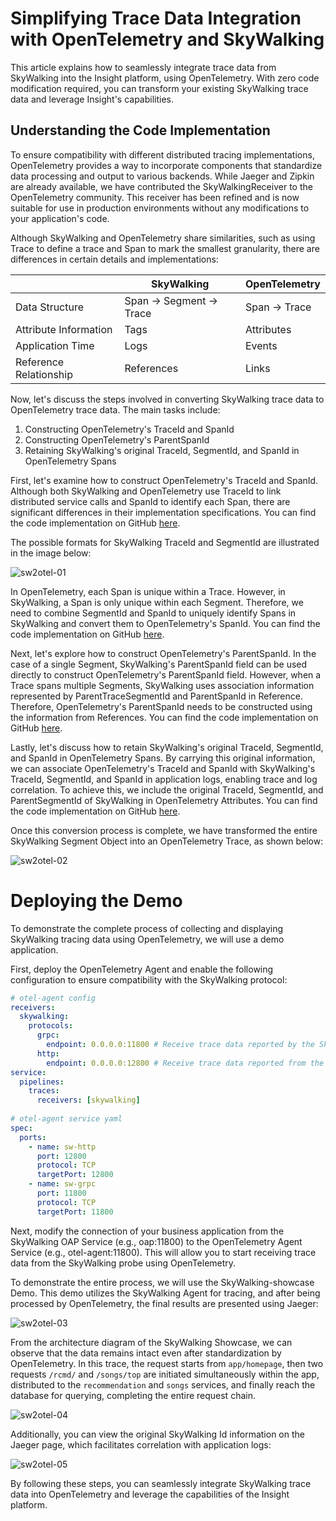 # Simplifying Trace Data Integration with OpenTelemetry and SkyWalking

This article explains how to seamlessly integrate trace data from SkyWalking into the Insight platform, using OpenTelemetry. With zero code modification required, you can transform your existing SkyWalking trace data and leverage Insight's capabilities.

## Understanding the Code Implementation

To ensure compatibility with different distributed tracing implementations, OpenTelemetry provides a way to incorporate components that standardize data processing and output to various backends. While Jaeger and Zipkin are already available, we have contributed the SkyWalkingReceiver to the OpenTelemetry community. This receiver has been refined and is now suitable for use in production environments without any modifications to your application's code.

Although SkyWalking and OpenTelemetry share similarities, such as using Trace to define a trace and Span to mark the smallest granularity, there are differences in certain details and implementations:

|         | SkyWalking     | OpenTelemetry |
|---------|----------------|---------------|
| Data Structure | Span -> Segment -> Trace | Span -> Trace |
| Attribute Information | Tags | Attributes |
| Application Time | Logs | Events |
| Reference Relationship | References | Links |

Now, let's discuss the steps involved in converting SkyWalking trace data to OpenTelemetry trace data. The main tasks include:

1. Constructing OpenTelemetry's TraceId and SpanId
2. Constructing OpenTelemetry's ParentSpanId
3. Retaining SkyWalking's original TraceId, SegmentId, and SpanId in OpenTelemetry Spans

First, let's examine how to construct OpenTelemetry's TraceId and SpanId. Although both SkyWalking and OpenTelemetry use TraceId to link distributed service calls and SpanId to identify each Span, there are significant differences in their implementation specifications. You can find the code implementation on GitHub [here](https://github.com/open-telemetry/opentelemetry-collector-contrib/blob/main/receiver/skywalkingreceiver/skywalkingproto_to_traces.go#L54).

The possible formats for SkyWalking TraceId and SegmentId are illustrated in the image below:

![sw2otel-01](https://docs.daocloud.io/daocloud-docs-images/docs/en/docs/insight/images/sw2otel-01.png)

In OpenTelemetry, each Span is unique within a Trace. However, in SkyWalking, a Span is only unique within each Segment. Therefore, we need to combine SegmentId and SpanId to uniquely identify Spans in SkyWalking and convert them to OpenTelemetry's SpanId. You can find the code implementation on GitHub [here](https://github.com/open-telemetry/opentelemetry-collector-contrib/blob/main/receiver/skywalkingreceiver/skywalkingproto_to_traces.go#L272).

Next, let's explore how to construct OpenTelemetry's ParentSpanId. In the case of a single Segment, SkyWalking's ParentSpanId field can be used directly to construct OpenTelemetry's ParentSpanId field. However, when a Trace spans multiple Segments, SkyWalking uses association information represented by ParentTraceSegmentId and ParentSpanId in Reference. Therefore, OpenTelemetry's ParentSpanId needs to be constructed using the information from References. You can find the code implementation on GitHub [here](https://github.com/open-telemetry/opentelemetry-collector-contrib/blob/main/receiver/skywalkingreceiver/skywalkingproto_to_traces.go#L173).

Lastly, let's discuss how to retain SkyWalking's original TraceId, SegmentId, and SpanId in OpenTelemetry Spans. By carrying this original information, we can associate OpenTelemetry's TraceId and SpanId with SkyWalking's TraceId, SegmentId, and SpanId in application logs, enabling trace and log correlation. To achieve this, we include the original TraceId, SegmentId, and ParentSegmentId of SkyWalking in OpenTelemetry Attributes. You can find the code implementation on GitHub [here](https://github.com/open-telemetry/opentelemetry-collector-contrib/blob/main/receiver/skywalkingreceiver/skywalkingproto_to_traces.go#L201).

Once this conversion process is complete, we have transformed the entire SkyWalking Segment Object into an OpenTelemetry Trace, as shown below:

![sw2otel-02](https://docs.daocloud.io/daocloud-docs-images/docs/en/docs/insight/images/sw2otel-02.png)

# Deploying the Demo

To demonstrate the complete process of collecting and displaying SkyWalking tracing data using OpenTelemetry, we will use a demo application.

First, deploy the OpenTelemetry Agent and enable the following configuration to ensure compatibility with the SkyWalking protocol:

```yaml
# otel-agent config
receivers:
  skywalking:
    protocols:
      grpc:
        endpoint: 0.0.0.0:11800 # Receive trace data reported by the SkyWalking Agent
      http: 
        endpoint: 0.0.0.0:12800 # Receive trace data reported from the front-end / nginx or other HTTP protocols
service: 
  pipelines: 
    traces:      
      receivers: [skywalking]
      
# otel-agent service yaml
spec:
  ports: 
    - name: sw-http
      port: 12800    
      protocol: TCP    
      targetPort: 12800 
    - name: sw-grpc     
      port: 11800 
      protocol: TCP  
      targetPort: 11800
```

Next, modify the connection of your business application from the SkyWalking OAP Service (e.g., oap:11800) to the OpenTelemetry Agent Service (e.g., otel-agent:11800). This will allow you to start receiving trace data from the SkyWalking probe using OpenTelemetry.

To demonstrate the entire process, we will use the SkyWalking-showcase Demo. This demo utilizes the SkyWalking Agent for tracing, and after being processed by OpenTelemetry, the final results are presented using Jaeger:

![sw2otel-03](https://docs.daocloud.io/daocloud-docs-images/docs/en/docs/insight/images/sw2otel-03.png)

From the architecture diagram of the SkyWalking Showcase, we can observe that the data remains intact even after standardization by OpenTelemetry. In this trace, the request starts from `app/homepage`, then two requests `/rcmd/` and `/songs/top` are initiated simultaneously within the app, distributed to the `recommendation` and `songs` services, and finally reach the database for querying, completing the entire request chain.

![sw2otel-04](https://docs.daocloud.io/daocloud-docs-images/docs/en/docs/insight/images/sw2otel-04.png)

Additionally, you can view the original SkyWalking Id information on the Jaeger page, which facilitates correlation with application logs:

![sw2otel-05](https://docs.daocloud.io/daocloud-docs-images/docs/en/docs/insight/images/sw2otel-05.png)

By following these steps, you can seamlessly integrate SkyWalking trace data into OpenTelemetry and leverage the capabilities of the Insight platform.
